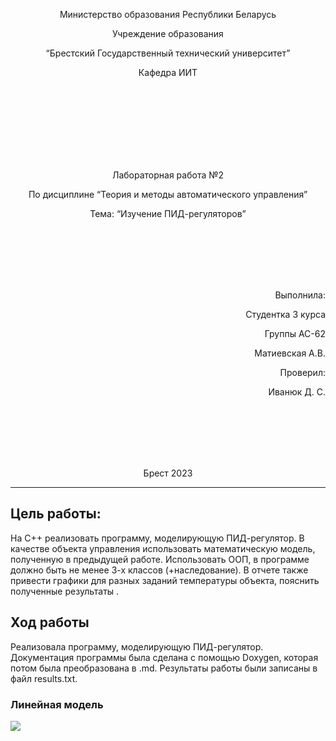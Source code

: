 <p align="center"> Министерство образования Республики Беларусь</p>
<p align="center">Учреждение образования</p>
<p align="center">“Брестский Государственный технический университет”</p>
<p align="center">Кафедра ИИТ</p>
<br><br><br><br><br><br><br>
<p align="center">Лабораторная работа №2</p>
<p align="center">По дисциплине “Теория и методы автоматического управления”</p>
<p align="center">Тема: “Изучение ПИД-регуляторов”</p>
<br><br><br><br><br>
<p align="right">Выполнила:</p>
<p align="right">Студентка 3 курса</p>
<p align="right">Группы АС-62</p>
<p align="right">Матиевская А.В.</p>
<p align="right">Проверил:</p>
<p align="right">Иванюк Д. С.</p>
<br><br><br><br><br>
<p align="center">Брест 2023</p>

---

## Цель работы:  
На C++ реализовать программу, моделирующую ПИД-регулятор. В качестве объекта управления использовать математическую модель, полученную в предыдущей работе. Использовать ООП, в программе должно быть не менее 3-х классов (+наследование). В отчете также привести графики для разных заданий температуры объекта, пояснить полученные результаты .  
## Ход работы  
Реализовала программу, моделирующую ПИД-регулятор. Документация программы была сделана с помощью Doxygen, которая потом была преобразована в .md. Результаты работы были записаны в файл results.txt.

### Линейная модель


![](../../images/Linea.png)

